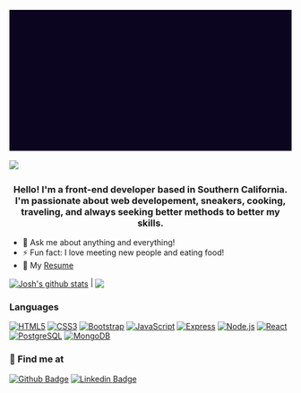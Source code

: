 
<p align='center'>
  <img src='https://github.com/jtw007/jtw007/blob/main/profile.gif' />
</p>

![](https://komarev.com/ghpvc/?username=jtw007&color=0096AB)

<h3 align="center">Hello! I'm a front-end developer based in Southern California. I'm passionate about web developement, sneakers, cooking, traveling, and always seeking better methods to better my skills.</h3>

- 💬 Ask me about anything and everything!
- ⚡ Fun fact: I love meeting new people and eating food!
- 📜 My [Resume](https://drive.google.com/file/d/1xhq4NDOy1EYdpKJqeutz4eL5BW8JXIOu/view)

<a href="https://github.com/jtw007/github-readme-stats"><img align="center" src="https://github-readme-stats.vercel.app/api?username=jtw007&show_icons=true&include_all_commits=true&theme=buefy&hide_border=true" alt="Josh's github stats" /></a> | <a href="https://github.com/jtw007/github-readme-stats"><img align="center" src="https://github-readme-stats.vercel.app/api/top-langs/?username=jtw007&layout=compact&theme=buefy&hide_border=true" /></a>


### Languages
<a href="https://www.w3.org/TR/html5/" title="HTML5" target="blank" rel="noopener noreferrer"><img src="https://github.com/get-icon/geticon/raw/master/icons/html-5.svg" alt="HTML5" width="50px" height="50px"></a>
<a href="https://www.w3.org/TR/CSS/" title="CSS3" target="blank" rel="noopener noreferrer"><img src="https://github.com/get-icon/geticon/raw/master/icons/css-3.svg" alt="CSS3" width="50px" height="50px"></a>
<a href="https://getbootstrap.com/" title="Bootstrap" target="blank" rel="noopener noreferrer"><img src="https://github.com/get-icon/geticon/raw/master/icons/bootstrap.svg" alt="Bootstrap" width="50px" height="50px"></a>
<a href="https://developer.mozilla.org/en-US/docs/Web/JavaScript" title="JavaScript" target="blank" rel="noopener noreferrer"><img src="https://github.com/get-icon/geticon/raw/master/icons/javascript.svg" alt="JavaScript" width="50px" height="50px"></a>
<a href="https://expressjs.com/" title="Express" target="blank" rel="noopener noreferrer"><img src="https://user-images.githubusercontent.com/102000821/227614220-d4bb65dd-ada9-4bf6-898f-0829013a332e.png" alt="Express" width="50px" height="50px"></a>
<a href="https://nodejs.org/" title="Node.js" target="blank" rel="noopener noreferrer"><img src="https://github.com/get-icon/geticon/raw/master/icons/nodejs-icon.svg" alt="Node.js" width="50px" height="50px"></a>
<a href="https://reactjs.org/" title="React" target="blank" rel="noopener noreferrer"><img src="https://github.com/get-icon/geticon/raw/master/icons/react.svg" alt="React" width="50px" height="50px"></a>
<a href="https://www.postgresql.org/" title="PostgreSQL" target="blank" rel="noopener noreferrer"><img src="https://github.com/get-icon/geticon/raw/master/icons/postgresql.svg" alt="PostgreSQL" width="50px" height="50px"></a>
<a href="https://www.mongodb.org/" title="MongoDB" target="blank" rel="noopener noreferrer"><img src="https://github.com/get-icon/geticon/raw/master/icons/mongodb-icon.svg" alt="MongoDB" width="50px" height="50px"></a>


### 📨 Find me at
[![Github Badge](http://img.shields.io/badge/-Github-black?style=flat-square&logo=github&link=https://github.com/jtw007)](https://github.com/jtw007)
[![Linkedin Badge](https://img.shields.io/badge/-LinkedIn-blue?style=flat-square&logo=Linkedin&logoColor=white&link=https://www.linkedin.com/in/joshuatwudev/)](https://www.linkedin.com/in/joshuatwudev/)

 





